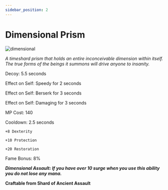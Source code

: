```yaml
---
sidebar_position: 2
---
```


# Dimensional Prism

![dimensional](https://vwiki.valorserver.com/api/item/picture/dimensional%20prism)

<i>A timeshard prism that holds an entire inconceivable dimension within itself. The true forms of the beings it summons will drive anyone to insanity.</i>

Decoy: 5.5 seconds

Effect on Self: Speedy for 2 seconds

Effect on Self: Berserk for 3 seconds 

Effect on Self: Damaging for 3 seconds

MP Cost: 140

Cooldown: 2.5 seconds

    +8 Dexterity
    
    +10 Protection
    
    +20 Restoration

Fame Bonus: 8%

***Dimensional Assault: If you have over 10 surge when you use this ability you do not lose any mana.***

**Craftable from Shard of Ancient Assault**
